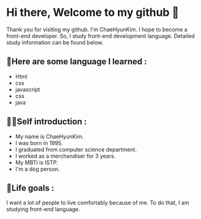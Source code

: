 # Hi there, Welcome to my github 👋
Thank you for visiting my github. I'm ChaeHyunKim. 
I hope to become a front-end developer. So, I study front-end development language.
Detailed study information can be found below.

## 📕Here are some language I learned :

- Html
- css
- javascript
- css
- java

## 🙋‍♀️Self introduction : 

- My name is ChaeHyunKim.
- I was born in 1995.
- I graduated from computer science department.
- I worked as a merchandiser for 3 years.
- My MBTI is ISTP.
- I'm a dog person.

## 🌟Life goals : 
I want a lot of people to live comfortably because of me.
To do that, I am studying front-end language.





